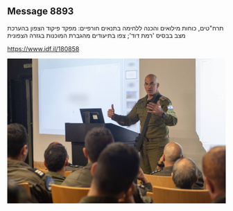 ## Message 8893

תרח"טים, כוחות מילואים והכנה ללחימה בתנאים חורפיים:
מפקד פיקוד הצפון בהערכת מצב בבסיס 'רמת דוד'; צפו בתיעודים מהגברת המוכנות בגזרה הצפונית

https://www.idf.il/180858

![Photo](8893/8893_photo.jpg)
